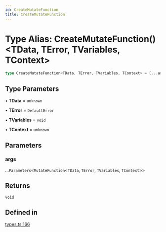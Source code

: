 ```yaml
---
id: CreateMutateFunction
title: CreateMutateFunction
---
```


# Type Alias: CreateMutateFunction()\<TData, TError, TVariables, TContext\>

```ts
type CreateMutateFunction<TData, TError, TVariables, TContext> = (...args) => void;
```

## Type Parameters

• **TData** = `unknown`

• **TError** = `DefaultError`

• **TVariables** = `void`

• **TContext** = `unknown`

## Parameters

### args

...`Parameters`\<`MutateFunction`\<`TData`, `TError`, `TVariables`, `TContext`\>\>

## Returns

`void`

## Defined in

[types.ts:166](https://github.com/TanStack/query/blob/main/packages/angular-query-experimental/src/types.ts#L166)
